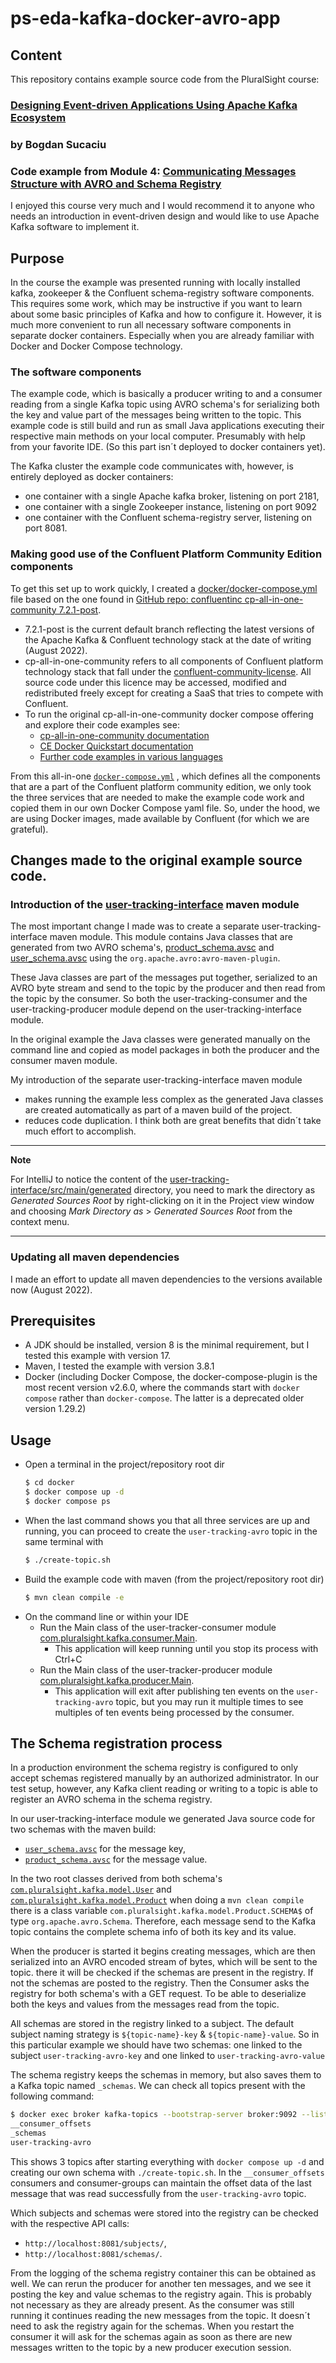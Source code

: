 # ps-eda-kafka-docker-avro-app

## Content
This repository contains example source code from the PluralSight course:

### [Designing Event-driven Applications Using Apache Kafka Ecosystem](https://app.pluralsight.com/library/courses/designing-event-driven-applications-apache-kafka-ecosystem/table-of-contents)

### by Bogdan Sucaciu

### Code example from Module 4: [Communicating Messages Structure with AVRO and Schema Registry](https://app.pluralsight.com/course-player?clipId=a633e779-2aad-4a24-978c-fe508e46f361#:~:text=Communicating%20Messages%20Structure%20with%20AVRO%20and%20Schema%20Registry)
I enjoyed this course very much and I would recommend it to anyone who needs an introduction in event-driven design and would like
to use Apache Kafka software to implement it.

## Purpose
In the course the example was presented running with locally installed kafka, zookeeper & the Confluent schema-registry software components.
This requires some work, which may be instructive if you want to learn about some basic principles of Kafka and how to configure it.
However, it is much more convenient to run all necessary software components in separate docker containers. Especially when you are
already familiar with Docker and Docker Compose technology.

### The software components
The example code, which is basically a producer writing to and a consumer reading from a single Kafka topic using AVRO
schema's for serializing both the key and value part of the messages being written to the topic. This example code is still build
and run as small Java applications executing their respective main methods on your local computer. Presumably with help
from your favorite IDE. (So this part isn´t deployed to docker containers yet).

The Kafka cluster the example code communicates with, however, is entirely deployed as docker containers:
- one container with a single Apache kafka broker, listening on port 2181,
- one container with a single Zookeeper instance, listening on port 9092
- one container with the Confluent schema-registry server, listening on port 8081.

### Making good use of the Confluent Platform Community Edition components
To get this set up to work quickly, I created a [docker/docker-compose.yml](docker/docker-compose.yml) file based on the
one found in
[GitHub repo: confluentinc cp-all-in-one-community 7.2.1-post](https://github.com/confluentinc/cp-all-in-one/tree/7.2.1-post/cp-all-in-one-community).
- 7.2.1-post is the current default branch reflecting the latest versions of the Apache Kafka & Confluent technology
  stack at the date of writing (August 2022).
- cp-all-in-one-community refers to all components of Confluent platform technology stack that fall under the
  [confluent-community-license](https://www.confluent.io/confluent-community-license/). All source code under this licence
  may be accessed, modified and redistributed freely except for creating a SaaS that tries to compete with Confluent.
- To run the original cp-all-in-one-community docker compose offering and explore their code examples see:
  - [cp-all-in-one-community documentation](https://docs.confluent.io/platform/current/tutorials/build-your-own-demos.html?utm_source=github&utm_medium=demo&utm_campaign=ch.examples_type.community_content.cp-all-in-one#cp-all-in-one-community)
  - [CE Docker Quickstart documentation](https://docs.confluent.io/platform/current/quickstart/ce-docker-quickstart.html)
  - [Further code examples in various languages](https://docs.confluent.io/platform/current/tutorials/examples/clients/docs/clients-all-examples.html#clients-all-examples)

From this all-in-one [`docker-compose.yml`](https://github.com/confluentinc/cp-all-in-one/blob/7.2.1-post/cp-all-in-one-community/docker-compose.yml)
, which defines all the components that are a part of the Confluent platform community edition,
we only took the three services that are needed to make the example code work and copied them in our own Docker Compose yaml file.
So, under the hood, we are using Docker images, made available by Confluent (for which we are grateful).

## Changes made to the original example source code.

### Introduction of the [user-tracking-interface](user-tracking-interface/pom.xml) maven module
The most important change I made was to create a separate user-tracking-interface maven module. This module contains 
Java classes that are generated from two AVRO schema's, [product_schema.avsc](user-tracking-interface/src/main/resources/avro/product_schema.avsc)
and [user_schema.avsc](user-tracking-interface/src/main/resources/avro/user_schema.avsc) using the 
`org.apache.avro:avro-maven-plugin`. 

These Java classes are part of the messages put together, serialized to an AVRO byte stream and send to the topic by the
producer and then read from the topic by the consumer. So both the user-tracking-consumer and the user-tracking-producer
module depend on the user-tracking-interface module.

In the original example the Java classes were generated manually on the command line and copied as model packages in 
both the producer and the consumer maven module. 

My introduction of the separate user-tracking-interface maven module 
- makes running the example less complex as the generated Java classes are created automatically as part of a maven build
  of the project.
- reduces code duplication.
I think both are great benefits that didn´t take much effort to accomplish.

---
**Note**

For IntelliJ to notice the content of the [user-tracking-interface/src/main/generated](user-tracking-interface/src/main/generated)
directory, you need to mark the directory as *Generated Sources Root* by right-clicking on it in the Project view window and
choosing *Mark Directory as* > *Generated Sources Root* from the context menu.

---

### Updating all maven dependencies
I made an effort to update all maven dependencies to the versions available now (August 2022).

## Prerequisites
- A JDK should be installed, version 8 is the minimal requirement, but I tested this example with version 17.
- Maven, I tested the example with version 3.8.1
- Docker (including Docker Compose, the docker-compose-plugin is the most recent version v2.6.0, where the commands
  start with `docker compose` rather than `docker-compose`. The latter is a deprecated older version 1.29.2)

## Usage
- Open a terminal in the project/repository root dir
    ```bash
    $ cd docker
    $ docker compose up -d
    $ docker compose ps
    ```
- When the last command shows you that all three services are up and running, you can proceed to create the
  `user-tracking-avro` topic in the same terminal with
   ```bash
   $ ./create-topic.sh
   ```
- Build the example code with maven (from the project/repository root dir)
  ```bash
  $ mvn clean compile -e
  ```
- On the command line or within your IDE
  - Run the Main class of the user-tracker-consumer module [com.pluralsight.kafka.consumer.Main](user-tracking-consumer/src/main/java/com/pluralsight/kafka/consumer/Main.java).
    - This application will keep running until you stop its process with Ctrl+C
  - Run the Main class of the user-tracker-producer module [com.pluralsight.kafka.producer.Main](user-tracking-producer/src/main/java/com/pluralsight/kafka/producer/Main.java).
    - This application will exit after publishing ten events on the `user-tracking-avro` topic, but you may run it multiple
      times to see multiples of ten events being processed by the consumer. 

## The Schema registration process
In a production environment the schema registry is configured to only accept schemas registered manually by an authorized administrator.
In our test setup, however, any Kafka client reading or writing to a topic is able to register an AVRO schema in the schema registry.

In our user-tracking-interface module we generated Java source code for two schemas with the maven build:
- [`user_schema.avsc`](user-tracking-interface/src/main/resources/avro/user_schema.avsc) for the message key,
- [`product_schema.avsc`](user-tracking-interface/src/main/resources/avro/product_schema.avsc) for the message value.

In the two root classes derived from both schema's [`com.pluralsight.kafka.model.User`](user-tracking-interface/src/main/generated/com/pluralsight/kafka/model/User.java)
and [`com.pluralsight.kafka.model.Product`](user-tracking-interface/src/main/generated/com/pluralsight/kafka/model/Product.java) when
doing a `mvn clean compile` there is a class variable `com.pluralsight.kafka.model.Product.SCHEMA$` of type
`org.apache.avro.Schema`. Therefore, each message send to the Kafka topic contains the complete schema info of both its key
and its value.

When the producer is started it begins creating messages, which are then serialized into an AVRO encoded stream of bytes,
which will be sent to the topic. there it will be checked if the schemas are present in the registry. If not the schemas are
posted to the registry. Then the Consumer asks the registry for both schema's with a GET request. To be able to deserialize
both the keys and values from the messages read from the topic.

All schemas are stored in the registry linked to a subject. The default subject naming strategy is `${topic-name}-key` &
`${topic-name}-value`. So in this particular example we should have two schemas: one linked to the subject 
`user-tracking-avro-key` and one linked to `user-tracking-avro-value`

The schema registry keeps the schemas in memory, but also saves them to a Kafka topic named `_schemas`. We can check all
topics present with the following command:
```bash
$ docker exec broker kafka-topics --bootstrap-server broker:9092 --list
__consumer_offsets
_schemas
user-tracking-avro
```
This shows 3 topics after starting everything with `docker compose up -d` and creating our own schema with 
`./create-topic.sh`. In the `__consumer_offsets` consumers and consumer-groups can maintain the offset data of the last
message that was read successfully from the `user-tracking-avro` topic.

Which subjects and schemas were stored into the registry can be checked with the respective API calls:
- `http://localhost:8081/subjects/`,
- `http://localhost:8081/schemas/`.

From the logging of the schema registry container this can be obtained as well. We can rerun the producer for another ten messages, 
and we see it posting the key and value schemas to the registry again. This is probably not necessary as they are already present.
As the consumer was still running it continues reading the new messages from the topic. It doesn´t need to ask the registry
again for the schemas. When you restart the consumer it will ask for the schemas again as soon as there are new messages
written to the topic by a new producer execution session.
